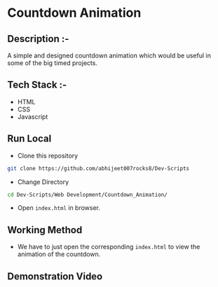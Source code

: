 # Countdown Animation

## Description :-

A simple and designed countdown animation which would be useful in some of the big timed projects.

## Tech Stack :-

- HTML
- CSS
- Javascript

## Run Local

* Clone this repository

```bash
git clone https://github.com/abhijeet007rocks8/Dev-Scripts
```

* Change Directory

```bash
cd Dev-Scripts/Web Development/Countdown_Animation/
```

* Open `index.html` in browser.

## Working Method

* We have to just open the corresponding `index.html` to view the animation of the countdown.

## Demonstration Video